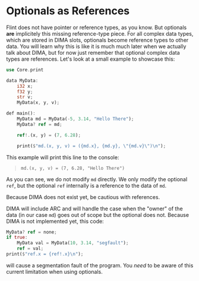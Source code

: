 # Optionals as References

Flint does not have pointer or reference types, as you know. But optionals **are** implicitely this missing reference-type piece. For all complex data types, which are stored in DIMA slots, optionals become reference types to other data. You will learn why this is like it is much much later when we actually talk about DIMA, but for now just remember that optional complex data types are references. Let's look at a small example to showcase this:

```rs
use Core.print

data MyData:
	i32 x;
	f32 y;
	str v;
	MyData(x, y, v);

def main():
	MyData md = MyData(-5, 3.14, "Hello There");
	MyData? ref = md;

	ref!.(x, y) = (7, 6.28);

	print($"md.(x, y, v) = ({md.x}, {md.y}, \"{md.v}\")\n");
```

This example will print this line to the console:

> ```
> md.(x, y, v) = (7, 6.28, "Hello There")
> ```

As you can see, we do not modify `md` directly. We only modify the optional `ref`, but the optional `ref` internally is a reference to the data of `md`.

<div class="warning">

Because DIMA does not exist yet, be cautious with references.

DIMA will include ARC and will handle the case when the "owner" of the data (in our case `md`) goes out of scope but the optional does not. Because DIMA is not implemented yet, this code:

```rs
MyData? ref = none;
if true:
	MyData val = MyData(10, 3.14, "segfault");
	ref = val;
print($"ref.x = {ref!.x}\n");
```
will cause a segmentation fault of the program. You *need* to be aware of this current limitation when using optionals.

</div>
